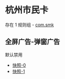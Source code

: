 # 杭州市民卡

存在 1 规则组 - [com.smk](/src/apps/com.smk.ts)

## 全屏广告-弹窗广告

默认禁用

- [快照-0](https://i.gkd.li/i/13402584)
- [快照-1](https://i.gkd.li/i/13425013)
